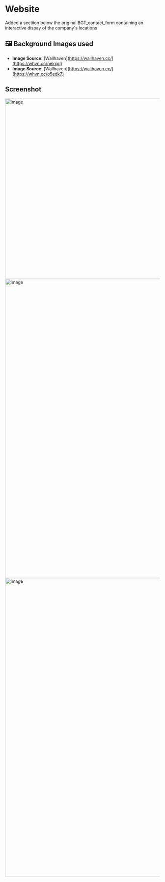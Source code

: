 # Website

Added a sectiion below the original BGT_contact_form containing an interactive dispay of the company's locations

## 🖼️ Background Images used
- **Image Source**: [Wallhaven](https://wallhaven.cc/](https://whvn.cc/nekxgl)
- **Image Source**: [Wallhaven](https://wallhaven.cc/](https://whvn.cc/o5edk7)

## Screenshot
<img width="1902" height="587" alt="image" src="https://github.com/user-attachments/assets/1a45263d-4921-443c-8fc2-1541cb4df5fa" />
<img width="1910" height="974" alt="image" src="https://github.com/user-attachments/assets/400a0c7c-5967-4676-981a-962ea9d8cd9d" />
<img width="1913" height="973" alt="image" src="https://github.com/user-attachments/assets/05c75309-a3e7-430c-b1c5-c560ee1e090f" />


